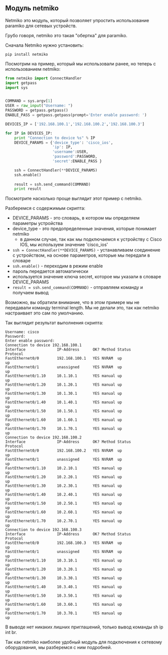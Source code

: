 ## Модуль netmiko

Netmiko это модуль, который позволяет упростить использование paramiko для сетевых устройств.

Грубо говоря, netmiko это такая "обертка" для paramiko.

Сначала Netmiko нужно установить:
```
pip install netmiko
```

Посмотрим на пример, который мы использовали ранее, но теперь с использованием netmiko:
```python
from netmiko import ConnectHandler
import getpass
import sys


COMMAND = sys.argv[1]
USER = raw_input("Username: ")
PASSWORD = getpass.getpass()
ENABLE_PASS = getpass.getpass(prompt='Enter enable password: ')

DEVICES_IP = ['192.168.100.1','192.168.100.2','192.168.100.3']

for IP in DEVICES_IP:
    print "Connection to device %s" % IP
    DEVICE_PARAMS = {'device_type': 'cisco_ios',
                     'ip': IP,
                     'username':USER,
                     'password':PASSWORD,
                     'secret':ENABLE_PASS }

    ssh = ConnectHandler(**DEVICE_PARAMS)
    ssh.enable()
    
    result = ssh.send_command(COMMAND)
    print result
```

Посмотрите насколько проще выглядит этот пример с netmiko.

Разберемся с содержимым скрипта:
* DEVICE_PARAMS - это словарь, в котором мы определяем параметры устройства
 * device_type - это предопределенные значения, которые понимает netmiko
    * в данном случае, так как мы подключаемся к устройству с Cisco IOS, мы используем значение 'cisco_ios'
* ```ssh = ConnectHandler(**DEVICE_PARAMS)``` - устанавливаем соединение с устройством, на основе параметров, которые мы передали в словаре
* ```ssh.enable()``` - переходим в режим enable
 * пароль передается автоматически
 * используется значение ключа secret, которое мы указали в словаре DEVICE_PARAMS
* ```result = ssh.send_command(COMMAND)``` - отправляем команду и получаем вывод

Возможно, вы обратили внимание, что в этом примере мы не передавали команду terminal length. Мы не делали это, так как netmiko настраивает это сам по умолчанию.


Так выглядит результат выполнения скрипта:
```
Username: cisco
Password:
Enter enable password:
Connection to device 192.168.100.1
Interface              IP-Address      OK? Method Status                Protocol
FastEthernet0/0        192.168.100.1   YES NVRAM  up                    up
FastEthernet0/1        unassigned      YES NVRAM  up                    up
FastEthernet0/1.10     10.1.10.1       YES manual up                    up
FastEthernet0/1.20     10.1.20.1       YES manual up                    up
FastEthernet0/1.30     10.1.30.1       YES manual up                    up
FastEthernet0/1.40     10.1.40.1       YES manual up                    up
FastEthernet0/1.50     10.1.50.1       YES manual up                    up
FastEthernet0/1.60     10.1.60.1       YES manual up                    up
FastEthernet0/1.70     10.1.70.1       YES manual up                    up
Connection to device 192.168.100.2
Interface              IP-Address      OK? Method Status                Protocol
FastEthernet0/0        192.168.100.2   YES NVRAM  up                    up
FastEthernet0/1        unassigned      YES NVRAM  up                    up
FastEthernet0/1.10     10.2.10.1       YES manual up                    up
FastEthernet0/1.20     10.2.20.1       YES manual up                    up
FastEthernet0/1.30     10.2.30.1       YES manual up                    up
FastEthernet0/1.40     10.2.40.1       YES manual up                    up
FastEthernet0/1.50     10.2.50.1       YES manual up                    up
FastEthernet0/1.60     10.2.60.1       YES manual up                    up
FastEthernet0/1.70     10.2.70.1       YES manual up                    up
Connection to device 192.168.100.3
Interface              IP-Address      OK? Method Status                Protocol
FastEthernet0/0        192.168.100.3   YES NVRAM  up                    up
FastEthernet0/1        unassigned      YES NVRAM  up                    up
FastEthernet0/1.10     10.3.10.1       YES manual up                    up
FastEthernet0/1.20     10.3.20.1       YES manual up                    up
FastEthernet0/1.30     10.3.30.1       YES manual up                    up
FastEthernet0/1.40     10.3.40.1       YES manual up                    up
FastEthernet0/1.50     10.3.50.1       YES manual up                    up
FastEthernet0/1.60     10.3.60.1       YES manual up                    up
FastEthernet0/1.70     10.3.70.1       YES manual up                    up
```

В выводе нет никаких лишних приглашений, только вывод команды sh ip int br.

Так как netmiko наиболее удобный модуль для подключения к сетевому оборудования, мы разберемся с ним подробней.
